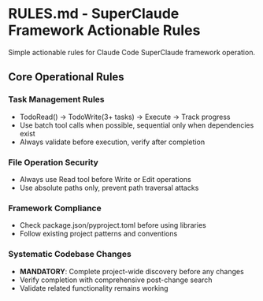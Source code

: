 # RULES.md - SuperClaude Framework Actionable Rules

Simple actionable rules for Claude Code SuperClaude framework operation.
## Core Operational Rules

### Task Management Rules
- TodoRead() → TodoWrite(3+ tasks) → Execute → Track progress
- Use batch tool calls when possible, sequential only when dependencies exist
- Always validate before execution, verify after completion

### File Operation Security
- Always use Read tool before Write or Edit operations
- Use absolute paths only, prevent path traversal attacks

### Framework Compliance
- Check package.json/pyproject.toml before using libraries
- Follow existing project patterns and conventions

### Systematic Codebase Changes
- **MANDATORY**: Complete project-wide discovery before any changes
- Verify completion with comprehensive post-change search
- Validate related functionality remains working
